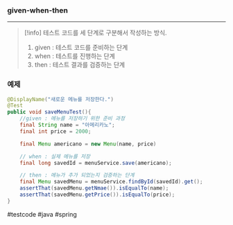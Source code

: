 
### given-when-then
---
>[!info]
>테스트 코드를 세 단계로 구분해서 작성하는 방식.
>1. given : 테스트 코드를 준비하는 단계
>2. when : 테스트를 진행하는 단계
>3. then : 테스트 결과를 검증하는 단계

### 예제
```java
@DisplayName("새로운 메뉴를 저장한다.")
@Test
public void saveMenuTest(){
	//given : 메뉴를 저장하기 위한 준비 과정
	final String name = "아메리카노";
	final int price = 2000;

	final Menu americano = new Menu(name, price)

	// when : 실제 메뉴를 저장
	final long savedId = menuService.save(americano);

	// then : 메뉴가 추가 되었는지 검증하는 단계
	final Menu savedMenu = menuService.findById(savedId).get();
	assertThat(savedMenu.getNmae()).isEqualTo(name);
	assertThat(savedMenu.getPrice()).isEqualTo(price);
}
```

#testcode
#java 
#spring 